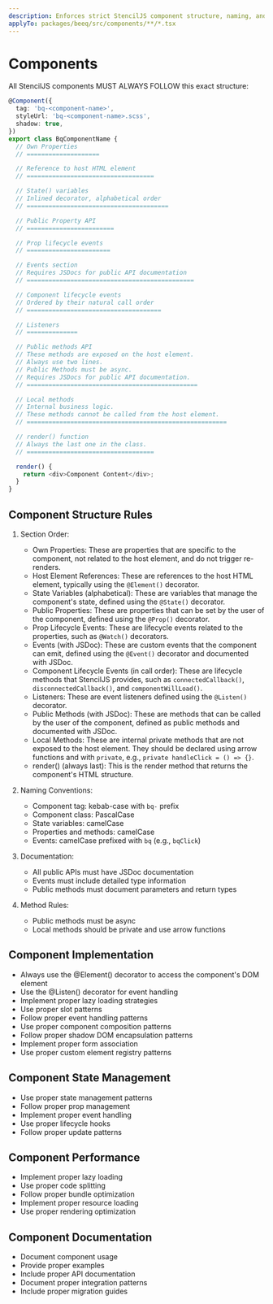 ```yaml
---
description: Enforces strict StencilJS component structure, naming, and documentation rules for all components in the design system. Ensures consistency, maintainability, and best practices across the codebase, following the Golazo Design System and Nx monorepo guidelines.
applyTo: packages/beeq/src/components/**/*.tsx
---
```


# Components

All StencilJS components MUST ALWAYS FOLLOW this exact structure:

```typescript
@Component({
  tag: 'bq-<component-name>',
  styleUrl: 'bq-<component-name>.scss',
  shadow: true,
})
export class BqComponentName {
  // Own Properties
  // ====================

  // Reference to host HTML element
  // ===================================

  // State() variables
  // Inlined decorator, alphabetical order
  // =======================================

  // Public Property API
  // ========================

  // Prop lifecycle events
  // =======================

  // Events section
  // Requires JSDocs for public API documentation
  // ==============================================

  // Component lifecycle events
  // Ordered by their natural call order
  // =====================================

  // Listeners
  // ==============

  // Public methods API
  // These methods are exposed on the host element.
  // Always use two lines.
  // Public Methods must be async.
  // Requires JSDocs for public API documentation.
  // ===============================================

  // Local methods
  // Internal business logic.
  // These methods cannot be called from the host element.
  // =======================================================

  // render() function
  // Always the last one in the class.
  // ===================================

  render() {
    return <div>Component Content</div>;
  }
}
```

## Component Structure Rules

1. Section Order:
   - Own Properties: These are properties that are specific to the component, not related to the host element, and do not trigger re-renders.
   - Host Element References: These are references to the host HTML element, typically using the `@Element()` decorator.
   - State Variables (alphabetical): These are variables that manage the component's state, defined using the `@State()` decorator.
   - Public Properties: These are properties that can be set by the user of the component, defined using the `@Prop()` decorator.
   - Prop Lifecycle Events: These are lifecycle events related to the properties, such as `@Watch()` decorators.
   - Events (with JSDoc): These are custom events that the component can emit, defined using the `@Event()` decorator and documented with JSDoc.
   - Component Lifecycle Events (in call order): These are lifecycle methods that StencilJS provides, such as `connectedCallback()`, `disconnectedCallback()`, and `componentWillLoad()`.
   - Listeners: These are event listeners defined using the `@Listen()` decorator.
   - Public Methods (with JSDoc): These are methods that can be called by the user of the component, defined as public methods and documented with JSDoc.
   - Local Methods: These are internal private methods that are not exposed to the host element. They should be declared using arrow functions and with `private`, e.g., `private handleClick = () => {}`.
   - render() (always last): This is the render method that returns the component's HTML structure.

2. Naming Conventions:
   - Component tag: kebab-case with `bq-` prefix
   - Component class: PascalCase
   - State variables: camelCase
   - Properties and methods: camelCase
   - Events: camelCase prefixed with `bq` (e.g., `bqClick`)

3. Documentation:
   - All public APIs must have JSDoc documentation
   - Events must include detailed type information
   - Public methods must document parameters and return types

4. Method Rules:
   - Public methods must be async
   - Local methods should be private and use arrow functions

## Component Implementation

- Always use the @Element() decorator to access the component's DOM element
- Use the @Listen() decorator for event handling
- Implement proper lazy loading strategies
- Use proper slot patterns
- Follow proper event handling patterns
- Use proper component composition patterns
- Follow proper shadow DOM encapsulation patterns
- Implement proper form association
- Use proper custom element registry patterns

## Component State Management

- Use proper state management patterns
- Follow proper prop management
- Implement proper event handling
- Use proper lifecycle hooks
- Follow proper update patterns

## Component Performance

- Implement proper lazy loading
- Use proper code splitting
- Follow proper bundle optimization
- Implement proper resource loading
- Use proper rendering optimization

## Component Documentation

- Document component usage
- Provide proper examples
- Include proper API documentation
- Document proper integration patterns
- Include proper migration guides
